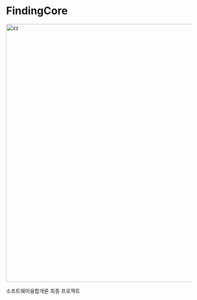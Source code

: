 # FindingCore

<img width="700" alt="zz" src="https://github.com/Show-Boo/FindingCore_SogaronProject/assets/127947296/0693a2d7-05d7-4b82-9bb8-8c45f311d8aa">

소프트웨어융합개론 최종 프로젝트
